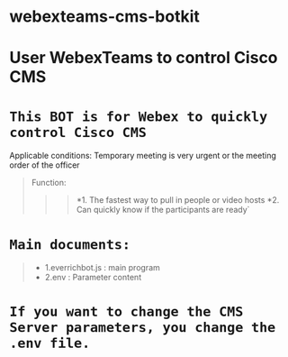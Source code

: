 # webexteams-cms-botkit
# User WebexTeams to control Cisco CMS

# `This BOT is for Webex to quickly control Cisco CMS`
Applicable conditions: Temporary meeting is very urgent or the meeting order of the officer
>Function: 
>>>*1. The fastest way to pull in people or video hosts
>>>*2. Can quickly know if the participants are ready`

# `Main documents:`
>* 1.everrichbot.js : main program
>* 2.env : Parameter content

# `If you want to change the CMS Server parameters, you change the .env file.`
